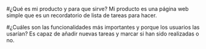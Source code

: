 #¿Qué es mi producto y para que sirve? Mi producto es una página web simple que es un recordatorio de lista de tareas para hacer.

#¿Cuáles son las funcionalidades más importantes y porque los usuarios las usarían? Es capaz de añadir nuevas tareas y marcar si han sido realizadas o no.

